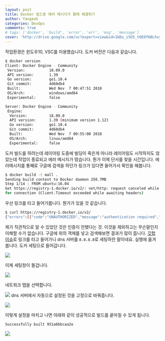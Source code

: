 ```yaml
---
layout: post
title: Docker 빌드중 에러 메시지가 뜰때 해결하기
author: Yangeok
categories: DevOps
comments: true
# tags: ['docker', 'build', 'error', 'err', 'msg', 'message']
cover: 'http://drive.google.com/uc?export=view&id=1bDu_i5U5_tOEOf6BLhxy4p1H4mAZnq2A'
---
```


작업환경은 윈도우10, VSC를 이용했습니다. 도커 버전은 다음과 같습니다.

```sh
$ docker version
Client: Docker Engine - Community
 Version:           18.09.0
 API version:       1.39
 Go version:        go1.10.4
 Git commit:        4d60db4
 Built:             Wed Nov  7 00:47:51 2018
 OS/Arch:           windows/amd64
 Experimental:      false

Server: Docker Engine - Community
 Engine:
  Version:          18.09.0
  API version:      1.39 (minimum version 1.12)
  Go version:       go1.10.4
  Git commit:       4d60db4
  Built:            Wed Nov  7 00:55:00 2018
  OS/Arch:          linux/amd64
  Experimental:     false
```

도커 빌드를 하려는데 레이어링 도중에 빌딩이 죽은게 아니라 레이어링도 시작하지도 않았는데 작업이 종료되고 에러 메시지가 떴습니다. 뭔가 이제 단서를 찾을 시간입니다. 에러메시지를 통째로 구글에 검색을 하던가 링크가 있다면 들어가서 확인을 해봅니다.

```sh
$ docker build -t mall .
Sending build context to Docker daemon 250.7MB
Step 1/14 : FROM ubuntu:16.04
Get https://registry-1.docker.io/v2/: net/http: request canceled while waiting
for connection (Client.Timeout exceeded while awaiting headers)
```

우선 링크를 타고 들어가봅니다. 뭔가가 있을 것 같습니다.

```sh
$ curl https://registry-1.docker.io/v2/
{"errors":[{"code":"UNAUTHORIZED","message":"authentication required","detail":null}]}
```

제가 직관적으로 알 수 있었던 것은 인증이 안됐다는 것. 이것을 제외하고는 무슨말인지 이해할 수가 없습니다. 구글에 위의 객체를 넣고 검색해보면 결과가 많이 뜹니다. [깃헙 이슈](https://github.com/moby/moby/issues/32270)로 링크를 타고 들어가니 dns 서버를 `8.8.8.8`로 세팅하란 말이네요. 실행에 옮겨봅니다. 도커 세팅으로 들어갑니다.

![](http://drive.google.com/uc?export=view&id=1gfXaMhpUU8BGXHipijHuS0f0qCHypeqH)

이제 세팅창이 뜰겁니다.

![](http://drive.google.com/uc?export=view&id=1BqdRMDiXvZWtV1KEjlzP8Yu_dWNKsPcx)

네트워크 탭을 선택합니다.

![](http://drive.google.com/uc?export=view&id=1N0ENFr0INh0rHUNMaMrGEbLWL-J3Mk-M)
dns 서버에서 자동으로 설정된 것을 고정으로 바꿔줍니다.

![](http://drive.google.com/uc?export=view&id=10568bxiYktElkABHrGfByt8Lvn9-f5sA)

이렇게 설정을 마치고 나면 아래와 같이 성공적으로 빌드를 끝마칠 수 있게 됩니다.

```sh
Successfully built 951a6bbcaa2e
```

![](http://www.hkn24.com/news/photo/201103/69193_61042_320.jpg)
